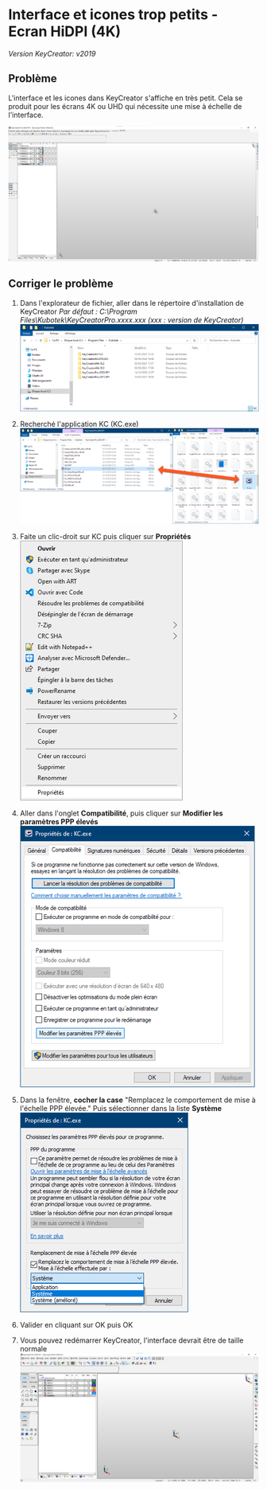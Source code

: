 # Interface et icones trop petits - Ecran HiDPI (4K)

*Version KeyCreator: v2019*

## Problème

L'interface et les icones dans KeyCreator s'affiche en très petit. Cela se produit pour les écrans 4K ou UHD qui nécessite une mise à échelle de l'interface.

![Exemple Icone petit](../assets/images_fiches/interface-et-icones-trop-petits/screenKCHidpdi.png)

## Corriger le problème

1. Dans l'explorateur de fichier, aller dans le répertoire d'installation de KeyCreator
*Par défaut : C:\Program Files\Kubotek\KeyCreatorPro.xxxx.xxx (xxx : version de KeyCreator)*  
    ![Dossier KeyCreator](../assets/images_fiches/interface-et-icones-trop-petits/kc_folder.png)
    
2. Recherché l'application KC (KC.exe)
    ![Icone KC.exe](../assets/images_fiches/interface-et-icones-trop-petits/kcemp.png)
    
3. Faite un clic-droit sur KC puis cliquer sur **Propriétés**  
    ![Menu clic-droit](../assets/images_fiches/interface-et-icones-trop-petits/menu_clic_droit.png)
    
4. Aller dans l'onglet **Compatibilité**, puis cliquer sur **Modifier les paramètres PPP élevés**  
    ![Oglet compatibilité](../assets/images_fiches/interface-et-icones-trop-petits/onglet_compa.png)
    
5. Dans la fenêtre, **cocher la case** "Remplacez le comportement de mise à l'échelle PPP élevée."
Puis sélectionner dans la liste **Système**  
    ![Paramètres PPP](../assets/images_fiches/interface-et-icones-trop-petits/param_ppp.png)
    
6. Valider en cliquant sur OK puis OK

7. Vous pouvez redémarrer KeyCreator, l'interface devrait être de taille normale  
    ![Résultat](../assets/images_fiches/interface-et-icones-trop-petits/screenKCHidpdi_Result.png)